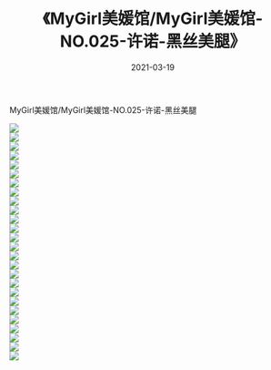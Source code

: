 ﻿---
layout: post
title:  《MyGirl美媛馆/MyGirl美媛馆-NO.025-许诺-黑丝美腿》
date:   2021-03-19
img: http://pic.660000.xyz/1:/网络美图/2021/MyGirl美媛馆/MyGirl美媛馆-NO.025-许诺-黑丝美腿/000.jpg
categories: [美女, 清纯, 唯美]
---

MyGirl美媛馆/MyGirl美媛馆-NO.025-许诺-黑丝美腿

 ![](http://pic.660000.xyz/1:/网络美图/2021/MyGirl美媛馆/MyGirl美媛馆-NO.025-许诺-黑丝美腿/001.jpg) <br>![](http://pic.660000.xyz/1:/网络美图/2021/MyGirl美媛馆/MyGirl美媛馆-NO.025-许诺-黑丝美腿/002.jpg) <br>![](http://pic.660000.xyz/1:/网络美图/2021/MyGirl美媛馆/MyGirl美媛馆-NO.025-许诺-黑丝美腿/003.jpg) <br>![](http://pic.660000.xyz/1:/网络美图/2021/MyGirl美媛馆/MyGirl美媛馆-NO.025-许诺-黑丝美腿/004.jpg) <br>![](http://pic.660000.xyz/1:/网络美图/2021/MyGirl美媛馆/MyGirl美媛馆-NO.025-许诺-黑丝美腿/005.jpg) <br>![](http://pic.660000.xyz/1:/网络美图/2021/MyGirl美媛馆/MyGirl美媛馆-NO.025-许诺-黑丝美腿/006.jpg) <br>![](http://pic.660000.xyz/1:/网络美图/2021/MyGirl美媛馆/MyGirl美媛馆-NO.025-许诺-黑丝美腿/007.jpg) <br>![](http://pic.660000.xyz/1:/网络美图/2021/MyGirl美媛馆/MyGirl美媛馆-NO.025-许诺-黑丝美腿/008.jpg) <br>![](http://pic.660000.xyz/1:/网络美图/2021/MyGirl美媛馆/MyGirl美媛馆-NO.025-许诺-黑丝美腿/009.jpg) <br>![](http://pic.660000.xyz/1:/网络美图/2021/MyGirl美媛馆/MyGirl美媛馆-NO.025-许诺-黑丝美腿/010.jpg) <br>![](http://pic.660000.xyz/1:/网络美图/2021/MyGirl美媛馆/MyGirl美媛馆-NO.025-许诺-黑丝美腿/011.jpg) <br>![](http://pic.660000.xyz/1:/网络美图/2021/MyGirl美媛馆/MyGirl美媛馆-NO.025-许诺-黑丝美腿/012.jpg) <br>![](http://pic.660000.xyz/1:/网络美图/2021/MyGirl美媛馆/MyGirl美媛馆-NO.025-许诺-黑丝美腿/013.jpg) <br>![](http://pic.660000.xyz/1:/网络美图/2021/MyGirl美媛馆/MyGirl美媛馆-NO.025-许诺-黑丝美腿/014.jpg) <br>![](http://pic.660000.xyz/1:/网络美图/2021/MyGirl美媛馆/MyGirl美媛馆-NO.025-许诺-黑丝美腿/015.jpg) <br>![](http://pic.660000.xyz/1:/网络美图/2021/MyGirl美媛馆/MyGirl美媛馆-NO.025-许诺-黑丝美腿/016.jpg) <br>![](http://pic.660000.xyz/1:/网络美图/2021/MyGirl美媛馆/MyGirl美媛馆-NO.025-许诺-黑丝美腿/017.jpg) <br>![](http://pic.660000.xyz/1:/网络美图/2021/MyGirl美媛馆/MyGirl美媛馆-NO.025-许诺-黑丝美腿/018.jpg) <br>![](http://pic.660000.xyz/1:/网络美图/2021/MyGirl美媛馆/MyGirl美媛馆-NO.025-许诺-黑丝美腿/019.jpg) <br>![](http://pic.660000.xyz/1:/网络美图/2021/MyGirl美媛馆/MyGirl美媛馆-NO.025-许诺-黑丝美腿/020.jpg) <br>![](http://pic.660000.xyz/1:/网络美图/2021/MyGirl美媛馆/MyGirl美媛馆-NO.025-许诺-黑丝美腿/021.jpg) <br>![](http://pic.660000.xyz/1:/网络美图/2021/MyGirl美媛馆/MyGirl美媛馆-NO.025-许诺-黑丝美腿/022.jpg) <br>![](http://pic.660000.xyz/1:/网络美图/2021/MyGirl美媛馆/MyGirl美媛馆-NO.025-许诺-黑丝美腿/023.jpg) <br>![](http://pic.660000.xyz/1:/网络美图/2021/MyGirl美媛馆/MyGirl美媛馆-NO.025-许诺-黑丝美腿/024.jpg) <br>![](http://pic.660000.xyz/1:/网络美图/2021/MyGirl美媛馆/MyGirl美媛馆-NO.025-许诺-黑丝美腿/025.jpg) <br>![](http://pic.660000.xyz/1:/网络美图/2021/MyGirl美媛馆/MyGirl美媛馆-NO.025-许诺-黑丝美腿/026.jpg) <br>